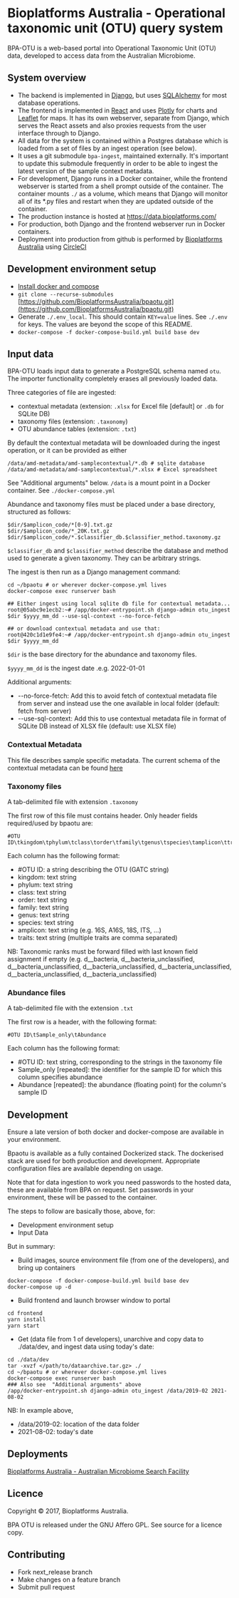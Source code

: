 # Bioplatforms Australia - Operational taxonomic unit (OTU) query system

BPA-OTU is a web-based portal into Operational Taxonomic Unit (OTU) data, developed to access data from the Australian Microbiome.


## System overview

* The backend is implemented in [Django](https://www.djangoproject.com/), but uses
  [SQLAlchemy](https://www.sqlalchemy.org/) for most database operations.
* The frontend is implemented in [React](https://reactjs.org/) and uses
  [Plotly](https://plotly.com/javascript/) for charts and
  [Leaflet](https://leafletjs.com/) for maps. It has its own webserver, separate from
  Django, which serves the React assets and also proxies requests from the user
  interface through to Django.
* All data for the system is contained within a Postgres database which is
  loaded from a set of files by an ingest operation (see below).
* It uses a git submodule `bpa-ingest`, maintained externally. It's important to
  update this submodule frequently in order to be able to ingest the latest
  version of the sample context metadata.
* For development, Django runs in a Docker container, while the frontend
  webserver is started from a shell prompt outside of the container. The
  container mounts `./` as a volume, which means that Django will monitor all of
  its *.py files and restart when they are updated outside of the container.
* The production instance is hosted at https://data.bioplatforms.com/
* For production, both Django and the frontend webserver run in Docker containers.
* Deployment into production from github is performed by [Bioplatforms Australia](
  https://bioplatforms.com/) using [CircleCI](https://circleci.com/)

## Development environment setup

* [Install docker and compose](https://docs.docker.com/compose/install/)
* `git clone --recurse-submodules` [https://github.com/BioplatformsAustralia/bpaotu.git](https://github.com/BioplatformsAustralia/bpaotu.git)
* Generate `./.env_local`. This should contain `KEY=value` lines. See `./.env`
  for keys. The values are beyond the scope of this README.
* `docker-compose -f docker-compose-build.yml build base dev`

## Input data

BPA-OTU loads input data to generate a PostgreSQL schema named `otu`. The
importer functionality completely erases all previously loaded data.

Three categories of file are ingested:

* contextual metadata (extension: `.xlsx` for Excel file [default] or `.db` for SQLite DB)
* taxonomy files (extension: `.taxonomy`)
* OTU abundance tables (extension: `.txt`)


By default the contextual metadata will be downloaded during the ingest
operation, or it can be provided as either

    /data/amd-metadata/amd-samplecontextual/*.db # sqlite database
    /data/amd-metadata/amd-samplecontextual/*.xlsx # Excel spreadsheet

See "Additional arguments" below. `/data` is a mount point in a Docker
container. See `./docker-compose.yml`

Abundance and taxonomy files must be placed under a base directory, structured
as follows:

    $dir/$amplicon_code/*[0-9].txt.gz
    $dir/$amplicon_code/*_20K.txt.gz
    $dir/$amplicon_code/*.$classifier_db.$classifier_method.taxonomy.gz

`$classifier_db` and `$classifier_method` describe the database and method used to
generate a given taxonomy. They can be arbitrary strings.

 The ingest is then run as a Django management command:

```console
cd ~/bpaotu # or wherever docker-compose.yml lives
docker-compose exec runserver bash

## Either ingest using local sqlite db file for contextual metadata...
root@05abc9e1ecb2:~# /app/docker-entrypoint.sh django-admin otu_ingest $dir $yyyy_mm_dd --use-sql-context --no-force-fetch

## or download contextual metadata and use that:
root@420c1d1e9fe4:~# /app/docker-entrypoint.sh django-admin otu_ingest $dir $yyyy_mm_dd
```

`$dir` is the base directory for the abundance and taxonomy files.

`$yyyy_mm_dd` is the ingest date .e.g. 2022-01-01

Additional arguments:
* --no-force-fetch: Add this to avoid fetch of contextual metadata file from server and instead use the one available in local folder (default: fetch from server)
* --use-sql-context: Add this to use contextual metadata file in format of SQLite DB instead of XLSX file (default: use XLSX file)



### Contextual Metadata

This file describes sample specific metadata. The current schema of the contextual metadata can be found [here](https://github.com/AusMicrobiome/contextualdb_doc/)

### Taxonomy files

A tab-delimited file with extension `.taxonomy`

The first row of this file must contains header. Only header fields required/used by bpaotu are:

```tsv
#OTU ID\tkingdom\tphylum\tclass\torder\tfamily\tgenus\tspecies\tamplicon\ttraits
```

Each column has the following format:

* #OTU ID: a string describing the OTU (GATC string)
* kingdom: text string
* phylum: text string
* class: text string
* order: text string
* family: text string
* genus: text string
* species: text string
* amplicon: text string (e.g. 16S, A16S, 18S, ITS, ...)
* traits: text string (multiple traits are comma separated)

NB: Taxonomic ranks must be forward filled with last known field assignment if empty (e.g. d__bacteria, d__bacteria_unclassified, d__bacteria_unclassified, d__bacteria_unclassified, d__bacteria_unclassified, d__bacteria_unclassified, d__bacteria_unclassified)

### Abundance files

A tab-delimited file with the extension `.txt`

The first row is a header, with the following format:

```tsv
#OTU ID\tSample_only\tAbundance
```

Each column has the following format:

* #OTU ID:  text string, corresponding to the strings in the taxonomy file
* Sample_only [repeated]: the identifier for the sample ID for which this column specifies abundance
* Abundance [repeated]: the abundance (floating point) for the column's sample ID

## Development

Ensure a late version of both docker and docker-compose are available in your environment.

Bpaotu is available as a fully contained Dockerized stack. The dockerised stack are used for both production
and development. Appropriate configuration files are available depending on usage.

Note that for data ingestion to work you need passwords to the hosted data, these are available from BPA on request.
Set passwords in your environment, these will be passed to the container.

The steps to follow are basically those, above, for:
* Development environment setup
* Input Data

But in summary:

* Build images, source environment file (from one of the developers), and bring up containers
```
docker-compose -f docker-compose-build.yml build base dev
docker-compose up -d
```
* Build frontend and launch browser window to portal
```
cd frontend
yarn install
yarn start
```
* Get (data file from 1 of developers), unarchive and copy data to ./data/dev, and ingest data using today's date:
```
cd ./data/dev
tar -xvzf </path/to/dataarchive.tar.gz> ./
cd ~/bpaotu # or wherever docker-compose.yml lives
docker-compose exec runserver bash
### Also see  "Additional arguments" above
/app/docker-entrypoint.sh django-admin otu_ingest /data/2019-02 2021-08-02
```
NB: In example above,
* /data/2019-02: location of the data folder
* 2021-08-02: today's date


## Deployments

[Bioplatforms Australia - Australian Microbiome Search Facility](https://data.bioplatforms.com/bpa/otu/)

## Licence

Copyright &copy; 2017, Bioplatforms Australia.

BPA OTU is released under the GNU Affero GPL. See source for a licence copy.

## Contributing

* Fork next_release branch
* Make changes on a feature branch
* Submit pull request
